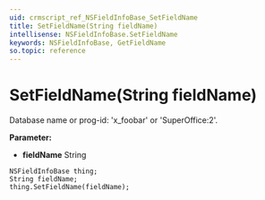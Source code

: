 ```yaml
---
uid: crmscript_ref_NSFieldInfoBase_SetFieldName
title: SetFieldName(String fieldName)
intellisense: NSFieldInfoBase.SetFieldName
keywords: NSFieldInfoBase, GetFieldName
so.topic: reference
---
```


# SetFieldName(String fieldName)

Database name or prog-id: 'x_foobar' or 'SuperOffice:2'.

**Parameter:** 
* **fieldName** String

```crmscript
NSFieldInfoBase thing;
String fieldName;
thing.SetFieldName(fieldName);
```

